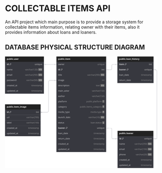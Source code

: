 # COLLECTABLE ITEMS API

An API project which main purpose is to provide a storage system for collectable items information, relating owner with their items, also it provides information about loans and loaners.

## DATABASE PHYSICAL STRUCTURE DIAGRAM

![DATABASE PHYSICAL STRUCTURE DIAGRAM](./assets/docs/item_catalog.svg)
